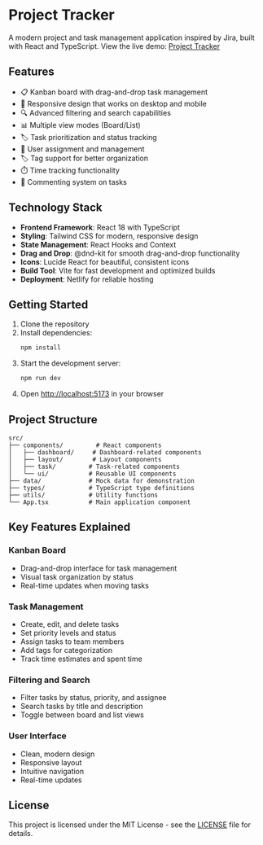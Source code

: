 # Project Tracker

A modern project and task management application inspired by Jira, built with React and TypeScript. View the live demo: [Project Tracker](https://amazing-croissant-43ae05.netlify.app)

## Features

- 📋 Kanban board with drag-and-drop task management
- 📱 Responsive design that works on desktop and mobile
- 🔍 Advanced filtering and search capabilities
- 📊 Multiple view modes (Board/List)
- 🏷️ Task prioritization and status tracking
- 👥 User assignment and management
- 🏷️ Tag support for better organization
- ⏱️ Time tracking functionality
- 💬 Commenting system on tasks

## Technology Stack

- **Frontend Framework**: React 18 with TypeScript
- **Styling**: Tailwind CSS for modern, responsive design
- **State Management**: React Hooks and Context
- **Drag and Drop**: @dnd-kit for smooth drag-and-drop functionality
- **Icons**: Lucide React for beautiful, consistent icons
- **Build Tool**: Vite for fast development and optimized builds
- **Deployment**: Netlify for reliable hosting

## Getting Started

1. Clone the repository
2. Install dependencies:
   ```bash
   npm install
   ```
3. Start the development server:
   ```bash
   npm run dev
   ```
4. Open [http://localhost:5173](http://localhost:5173) in your browser

## Project Structure

```
src/
├── components/         # React components
│   ├── dashboard/     # Dashboard-related components
│   ├── layout/        # Layout components
│   ├── task/         # Task-related components
│   └── ui/           # Reusable UI components
├── data/             # Mock data for demonstration
├── types/            # TypeScript type definitions
├── utils/            # Utility functions
└── App.tsx           # Main application component
```

## Key Features Explained

### Kanban Board
- Drag-and-drop interface for task management
- Visual task organization by status
- Real-time updates when moving tasks

### Task Management
- Create, edit, and delete tasks
- Set priority levels and status
- Assign tasks to team members
- Add tags for categorization
- Track time estimates and spent time

### Filtering and Search
- Filter tasks by status, priority, and assignee
- Search tasks by title and description
- Toggle between board and list views

### User Interface
- Clean, modern design
- Responsive layout
- Intuitive navigation
- Real-time updates

## License

This project is licensed under the MIT License - see the [LICENSE](LICENSE) file for details.
